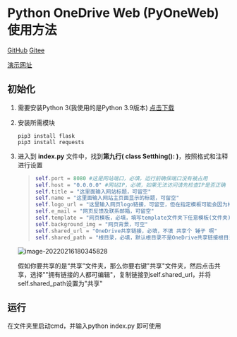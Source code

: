 # Python OneDrive Web (PyOneWeb) 使用方法



[GitHub](https://github.com/bytfr/PyOneWeb) [Gitee](https://gitee.com/grmine/PyOneWeb)

[演示网址](http://pyoneweb.vaiwan.com/)


## 初始化

1. 需要安装Python 3(我使用的是Python 3.9版本)  [点击下载](https://www.python.org/downloads/release/python-390/ )

2. 安装所需模块

   ```shell
   pip3 install flask
   pip3 install requests
   ```

   

3. 进入到 **index.py** 文件中，找到**第九行( class Setthing(): )**，按照格式和注释进行设置

   > ```python
   > self.port = 8080 #这是网站端口，必填，运行前确保端口没有被占用
   > self.host = "0.0.0.0" #网站IP，必填，如果无法访问请先检查IP是否正确
   > self.title = "这里面输入网站标题，可留空"
   > self.name = "这里面输入网站主页面显示的标题，可留空"
   > self.logo_url = "这里输入网页logo链接，可留空，但在指定模板可能会因为格式问题显得难看"
   > self.e_mail = "网页反馈及联系邮箱，可留空"
   > self.template = "网页模板，必填，填写template文件夹下任意模板(文件夹)名，如: neo"
   > self.background_img = "网页背景，可空"
   > self.shared_url = "OneDrive共享链接，必填，不填 共享个 锤子 啊"
   > self.shared_path = "根目录，必填，默认根目录不是OneDrive共享链接根目录，是你OneDrive账号根目录，如下图"
   > ```

   ![image-20220216180345828](https://s4.ax1x.com/2022/02/16/Hh8gV1.png)

   假如你要共享的是“共享”文件夹，那么你要右键"共享"文件夹，然后点击共享，选择""拥有链接的人都可编辑"，复制链接到self.shared_url，并将self.shared_path设置为"共享"



## 运行

在文件夹里启动cmd，并输入python index.py 即可使用
